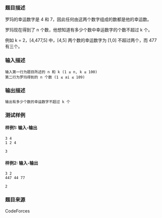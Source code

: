 ### 题目描述

罗玛的幸运数字是 4 和 7，因此任何由这两个数字组成的数都是他的幸运数。

罗玛现在得到了 n 个数，他想知道有多少个数中幸运数字的个数不超过 k 个。

例如 k = 2，[4,477,5] 中，[4,5] 两个数的幸运数字为 [1,0] 不超过两个，而 477 有三个。

### 输入描述

```
输入第一行为题目所述的 n 和 k (1 ≤ n, k ≤ 100)
第二行为罗玛得到的 n 个数 (1 ≤ ai ≤ 109)
```

### 输出描述

```
输出有多少个数的幸运数字不超过 k 个
```

### 测试样例

#### 样例1: 输入-输出

```
3 4
1 2 4
```

```
3
```

#### 样例2: 输入-输出

```
3 2
447 44 77
```

```
2
```

### 题目来源

CodeForces
